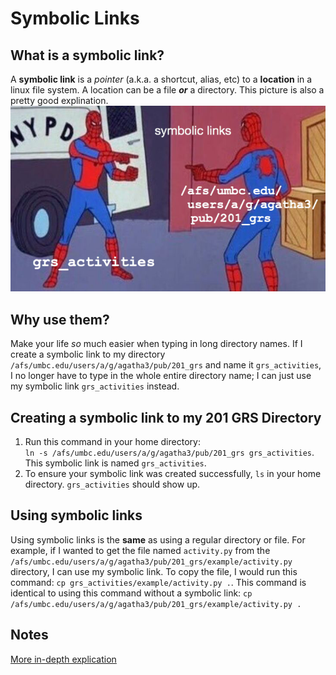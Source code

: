 # Symbolic Links

## What is a symbolic link?
A **symbolic link** is a _pointer_ (a.k.a. a shortcut, alias, etc) to a **location** in a linux file system. A location can be a file **_or_** a directory. This picture is also a pretty good explination.
![Symbolic Link](phonto.PNG)

## Why use them?
Make your life _so_ much easier when typing in long directory names. If I create a symbolic link to my directory `/afs/umbc.edu/users/a/g/agatha3/pub/201_grs` and name it `grs_activities`, I no longer have to type in the whole entire directory name; I can just use my symbolic link `grs_activities` instead.

## Creating a symbolic link to my 201 GRS Directory
1. Run this command in your home directory:  
`ln -s /afs/umbc.edu/users/a/g/agatha3/pub/201_grs grs_activities`. This symbolic link is named `grs_activities`.
2. To ensure your symbolic link was created successfully, `ls` in your home directory. `grs_activities` should show up.

## Using symbolic links
Using symbolic links is the **same** as using a regular directory or file. For example, if I wanted to get the file named `activity.py` from the `/afs/umbc.edu/users/a/g/agatha3/pub/201_grs/example/activity.py` directory, I can use my symbolic link. To copy the file, I would run this command: `cp grs_activities/example/activity.py .`. This command is identical to using this command without a symbolic link: `cp /afs/umbc.edu/users/a/g/agatha3/pub/201_grs/example/activity.py .`

## Notes
[More in-depth explication](https://linuxize.com/post/how-to-create-symbolic-links-in-linux-using-the-ln-command/)
